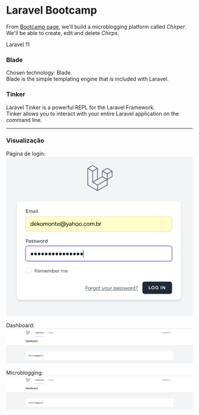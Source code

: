 # Laravel Bootcamp

From [Bootcamp page](https://bootcamp.laravel.com/), we'll build a microblogging platform called *Chirper*. </br>
We'll be able to create, edit and delete *Chirps*. </br>

Laravel 11

### Blade
Chosen technology: Blade. </br>
Blade is the simple templating engine that is included with Laravel. </br>

### Tinker
Laravel Tinker is a powerful REPL for the Laravel Framework. </br>
Tinker allows you to interact with your entire Laravel application on the command line.

***
### Visualização

Página de login:
![Exemplo](/imagens/login.png)


Dashboard:
![Exemplo](/imagens/dashboard.png)

Microblogging:
![Exemplo](/imagens/dashboard.png)
